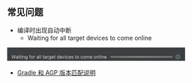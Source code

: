 ## 常见问题

- 编译时出现自动中断
    - Waiting for all target devices to come online

![](./imgs/img.png)

- [Gradle 和 AGP 版本匹配说明](https://developer.android.com/studio/releases#android_gradle_plugin_and_android_studio_compatibility)